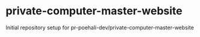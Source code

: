 # private-computer-master-website

Initial repository setup for pr-poehali-dev/private-computer-master-website